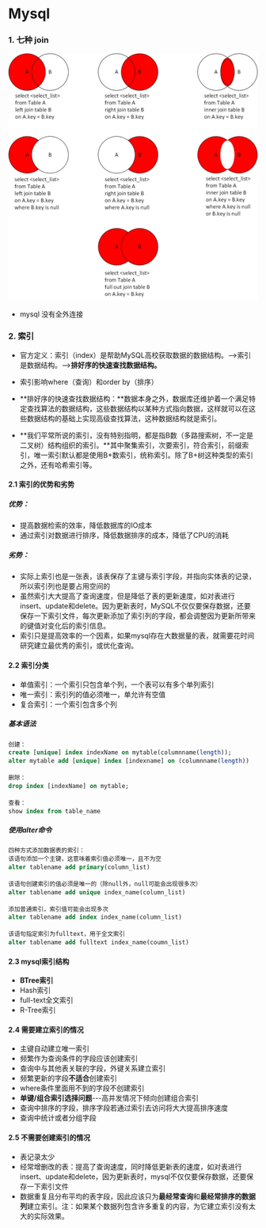 # Mysql

### 1. 七种 join

![7种join连接](..\image\7种join连接.jpg)

* mysql 没有全外连接



### 2. 索引

* 官方定义：索引（index）是帮助MySQL高校获取数据的数据结构。-->索引是数据结构。-->**排好序的快速查找数据结构。**

* 索引影响where（查询）和order by（排序）
* **排好序的快速查找数据结构：**数据本身之外，数据库还维护着一个满足特定查找算法的数据结构，这些数据结构以某种方式指向数据，这样就可以在这些数据结构的基础上实现高级查找算法，这种数据结构就是索引。
* **我们平常所说的索引，没有特别指明，都是指B数（多路搜索树，不一定是二叉树）结构组织的索引。**其中聚集索引，次要索引，符合索引，前缀索引，唯一索引默认都是使用B+数索引，统称索引。除了B+树这种类型的索引之外，还有哈希索引等。



#### 2.1 索引的优势和劣势

##### 优势：

* 提高数据检索的效率，降低数据库的IO成本
* 通过索引对数据进行排序，降低数据排序的成本，降低了CPU的消耗

##### 劣势：

* 实际上索引也是一张表，该表保存了主键与索引字段，并指向实体表的记录，所以索引列也是要占用空间的
* 虽然索引大大提高了查询速度，但是降低了表的更新速度，如对表进行insert、update和delete。因为更新表时，MySQL不仅仅要保存数据，还要保存一下索引文件，每次更新添加了索引列的字段，都会调整因为更新所带来的键值对变化后的索引信息。
* 索引只是提高效率的一个因素，如果mysql存在大数据量的表，就需要花时间研究建立最优秀的索引，或优化查询。



#### 2.2 索引分类

* 单值索引：一个索引只包含单个列，一个表可以有多个单列索引
* 唯一索引：索引列的值必须唯一，单允许有空值
* 复合索引：一个索引包含多个列

##### 基本语法

```sql
创建：
create [unique] index indexName on mytable(columnname(length));
alter mytable add [unique] index [indexname] on (columnname(length))

删除：
drop index [indexName] on mytable;

查看：
show index from table_name
```

##### 使用alter命令

```sql
四种方式添加数据表的索引：
该语句添加一个主键，这意味着索引值必须唯一，且不为空
alter tablename add primary(column_list)

该语句创建索引的值必须是唯一的（除null外，null可能会出现很多次）
alter tablename add unique index_name(column_list)

添加普通索引，索引值可能会出现多次
alter tablename add index index_name(column_list)

该语句指定索引为fulltext，用于全文索引
alter tablename add fulltext index_name(coumn_list)


```



#### 2.3 mysql索引结构

* **BTree索引**
* Hash索引
* full-text全文索引
* R-Tree索引



#### 2.4 需要建立索引的情况

- 主键自动建立唯一索引
- 频繁作为查询条件的字段应该创建索引
- 查询中与其他表关联的字段，外键关系建立索引
- 频繁更新的字段**不适合**创建索引
- where条件里面用不到的字段不创建索引
- **单键/组合索引选择问题**---高并发情况下倾向创建组合索引
- 查询中排序的字段，排序字段若通过索引去访问将大大提高排序速度
- 查询中统计或者分组字段



#### 2.5 不需要创建索引的情况

* 表记录太少
* 经常增删改的表：提高了查询速度，同时降低更新表的速度，如对表进行insert、update和delete，因为更新表时，mysql不仅仅要保存数据，还要保存一下索引文件
* 数据重复且分布平均的表字段，因此应该只为**最经常查询**和**最经常排序的数据列**建立索引。注：如果某个数据列包含许多重复的内容，为它建立索引没有太大的实际效果。